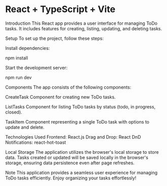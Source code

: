 # React + TypeScript + Vite

Introduction
This React app provides a user interface for managing ToDo tasks. 
It includes features for creating, listing, updating, and deleting tasks.

Setup
To set up the project, follow these steps:

Install dependencies:

npm install

Start the development server:

npm run dev

Components
The app consists of the following components:

CreateTask
Component for creating new ToDo tasks.

ListTasks
Component for listing ToDo tasks by status (todo, in progress, closed).

TaskItem
Component representing a single ToDo task with options to update and delete.

Technologies Used
Frontend: React.js
Drag and Drop: React DnD
Notifications: react-hot-toast

Local Storage
The application utilizes the browser's local storage to store data. Tasks created or updated will be saved locally in the browser's storage, ensuring data persistence even after page refreshes.

Note
This application provides a seamless user experience for managing ToDo tasks efficiently. Enjoy organizing your tasks effortlessly!